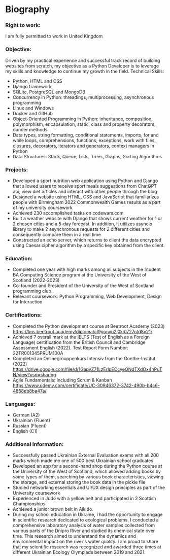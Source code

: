 # Biography

### Right to work:
I am fully permitted to work in United Kingdom

### Objective:
Driven by my practical experience and successful track record of building websites from scratch, my objective as a Python Developer is to leverage my skills and knowledge to continue my growth in the field.
Technical Skills:
- 	Python, HTML and CSS
-   Django framework
- 	SQLite, PostgreSQL and MongoDB
- 	Concurrency in Python: threadings, multiprocessing, asynchronous programming
- 	Linux and Windows
- 	Docker and GitHub
- 	Object-Oriented Programming in Python: inheritance, composition, polymorphism, encapsulation, static, class and property decorators, dunder methods
- 	Data types, string formatting, conditional statements, imports, for and while loops, comprehensions, functions, exceptions, work with files, closures, decorators, iterators and generators, context managers in Python
- 	Data Structures: Stack, Queue, Lists, Trees, Graphs, Sorting Algorithms

### Projects:
- 	Developed a sport nutrition web application using Python and Django that allowed users to receive sport meals suggestions from ChatGPT api, view diet articles and interact with other people through the blog
- 	Designed a website using HTML, CSS and JavaScript that familiarizes people with Birmingham 2022 Commonwealth Games results as a part of my university coursework
- 	Achieved 230 accomplished tasks on codewars.com
- 	Built a weather website with Django that shows current weather for 1 or 2 chosen cities and a 5-day forecast. In addition, it utilizes asyncio library to make 2 asynchronous requests for 2 different cities and consequently compare them in a real time
- 	Constructed an echo server, which returns to client the data encrypted using Caesar cipher algorithm by a specific key obtained from the client.

### Education:
- 	Completed one year with high marks among all subjects in the Student BA Computing Science program at the University of the West of Scotland (2022-2023)
- 	Co-founder and President of the University of the West of Scotland programming club
- 	Relevant coursework: Python Programming, Web Development, Design for Interaction

### Certifications:
- 	Completed the Python development course at Beetroot Academy (2023) https://lms.beetroot.academy/diploma/cl9gonyu2j0kj0727otd8v21r
- 	Achieved 7 overall mark at the IELTS (Test of English as a Foreign Language) certification from the British Council and Cambridge Assessment English (2022). Test Report Form Number: 22TR001345PRUM100A
- 	Completed an Onlinegrouppenkurs Intensiv from the Goethe-Institut (2022) https://drive.google.com/file/d/1GapvZ71LzErlpECcyeONdTXdOx4nPuTN/view?usp=sharing
- 	Agile Fundamentals: Including Scrum & Kanban https://www.udemy.com/certificate/UC-30946372-3742-490b-b4c6-4858eb8ba47a/


### Languages:
- 	German (A2)
- 	Ukrainian (Fluent)
- 	Russian (Fluent)
- 	English  (C1)

### Additional Information:
-	Successfully passed Ukrainian External Evaluation exams with all 200 marks which made me one of 500 best Ukrainian school graduates
-	Developed an app for a second-hand shop during the Python course at the University of the West of Scotland, which allowed adding books by some types of them, searching by various book characteristics, viewing the storage, and external storing the book data in the pickle file
-	Studied networking essentials and UI/UX design principles as part of the University coursework
-	Experienced in Judo with a yellow belt and participated in 2 Scottish Championships
-	Achieved a junior brown belt in Aikido.
-	During my school education in Ukraine, I had the opportunity to engage in scientific research dedicated to ecological problems. I conducted a comprehensive laboratory analysis of water samples collected from various parts of the Dnipro River and studied its chemical state over time. This research aimed to understand the dynamics and environmental impact on the river's water quality. I am proud to share that my scientific research was recognized and awarded three times at different Ukrainian Ecology Olympiads between 2019 and 2021.

